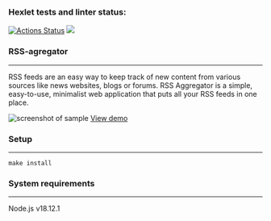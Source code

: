 ### Hexlet tests and linter status:
[![Actions Status](https://github.com/KiritoMorl/frontend-project-11/workflows/hexlet-check/badge.svg)](https://github.com/KiritoMorl/frontend-project-11/actions)
<a href="https://codeclimate.com/github/KiritoMorl/frontend-project-11/maintainability"><img src="https://api.codeclimate.com/v1/badges/685c217bac07f5631617/maintainability" /></a>

### RSS-agregator
____
RSS feeds are an easy way to keep track of new content from various sources like news websites, blogs or forums.
RSS Aggregator is a simple, easy-to-use, minimalist web application that puts all your RSS feeds in one place.

![screenshot of sample](https://drive.google.com/file/d/1zJiPN5ng7VGEXWZDRjhpOXdPSgRaIZxZ/view?usp=sharing)
[View demo](https://frontend-project-11-lake-xi.vercel.app/)

### Setup
____
    make install

### System requirements
____
Node.js v18.12.1